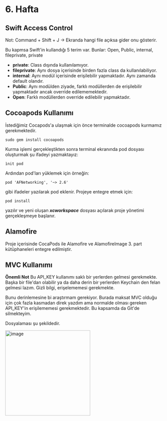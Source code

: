 # 6. Hafta

## Swift Access Control

Not: Command + Shift + J -> Ekranda hangi file açıksa gider onu gösterir.

Bu kapmsa Swift'in kullandığı 5 terim var. Bunlar: Open, Public, internal, fileprivate, private

* **private**: Class dışında kullanılamıyor.
* **fileprivate**: Aynı dosya içerisinde birden fazla class da kullanılabiliyor.
* **internal**: Aynı modül içerisinde erişilebilir yapmaktadır. Aynı zamanda default olandır.
* **Public**: Aynı modülden ziyade, farklı modüllerden de erişilebilir yapmaktadır ancak override edilememektedir.
* **Open**: Farklı modüllerden override edilebilir yapmaktadır.

## Cocoapods Kullanımı

İstediğimiz Cocapods'a ulaşmak için önce terminalde cocoapods kurmamız gerekmektedir.

```sudo gem install cocoapods```

Kurma işlemi gerçekleştikten sonra terminal ekranında pod dosyası oluşturmak şu ifadeyi yazmaktayız:

```ìnit pod```

Ardından pod'ları yüklemek için örneğin:

```pod 'AFNetworking', '~> 2.6'```

gibi ifadeler yazılarak pod eklenir. Projeye entegre etmek için:

```pod install```

yazılır ve yeni oluşan ***xcworkspace*** dosyası açılarak proje yönetimi gerçekleşmeye başlanır.

## Alamofire

Proje içerisinde CocaPods ile Alamofire ve AlamofireImage 3. part kütüphaneleri entegre edilmiştir.

## MVC Kullanımı

**Önemli Not** Bu API_KEY kullanımı saklı bir yerlerden gelmesi gerekmekte. Başka bir file'dan olabilir ya da daha derin bir yerlerden Keychain den felan gelmesi lazım. Gizli bilgi, erişelememesi gerekmekte.

Bunu derinlemesine bi araştırmam gerekiyor. Burada maksat MVC olduğu için çok fazla kasmadan direk yazdım ama normalde olması gereken API_KEY'in erişilememesi gerekmektedir. Bu kapsamda da Git'de silmekteyim.

Dosyalaması şu şekildedir.

<img width="270" alt="image" src="https://user-images.githubusercontent.com/56068905/206101392-89ba4b12-31e7-4009-93e7-2a03fcb06e0a.png">

